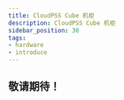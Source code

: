 ```yaml
---
title: CloudPSS Cube 机柜
description: CloudPSS Cube 机柜
sidebar_position: 30
tags:
- hardware
- introduce
---
```


## 敬请期待！